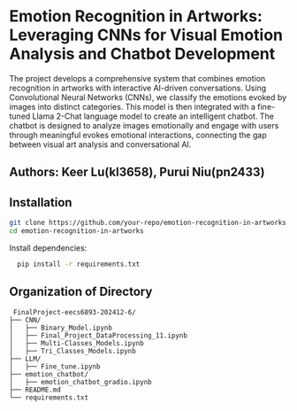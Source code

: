 # Emotion Recognition in Artworks: Leveraging CNNs for Visual Emotion Analysis and Chatbot Development
The project develops a comprehensive system that combines emotion recognition in artworks with interactive AI-driven conversations. Using Convolutional Neural Networks (CNNs), we classify the emotions evoked by images into distinct categories. This model is then integrated with a fine-tuned Llama 2-Chat language model to create an intelligent chatbot. The chatbot is designed to analyze images emotionally and engage with users through meaningful evokes emotional interactions, connecting the gap between visual art analysis and conversational AI.

Authors: Keer Lu(kl3658), Purui Niu(pn2433)
---




## Installation
 ```bash
git clone https://github.com/your-repo/emotion-recognition-in-artworks.git
cd emotion-recognition-in-artworks
```

 Install dependencies:
 ```bash
   pip install -r requirements.txt
```



## Organization of Directory

```
 FinalProject-eecs6893-202412-6/
├── CNN/
│   ├── Binary_Model.ipynb
│   ├── Final_Project_DataProcessing_11.ipynb
│   ├── Multi-Classes_Models.ipynb
│   ├── Tri_Classes_Models.ipynb
├── LLM/
│   ├── Fine_tune.ipynb
├── emotion_chatbot/
│   ├── emotion_chatbot_gradio.ipynb
├── README.md
└── requirements.txt


```
